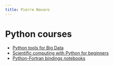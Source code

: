 ```yaml
---
title: Pierre Navaro
---
```


# Python courses

- [Python tools for Big Data](https://pnavaro.github.io/big-data)
- [Scientific computing with Python for beginners](https://pnavaro.github.io/python-notebooks)
- [Python-Fortran bindings notebooks](https://pnavaro.github.io/python-fortran/)
